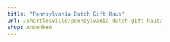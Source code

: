 ```yaml
---
title: "Pennsylvania Dutch Gift Haus"
url: /shartlesville/pennsylvania-dutch-gift-haus/
shop: Andenken
---
```

